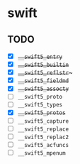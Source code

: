 # swift

## TODO

- [x] ~~`__swift5_entry`~~
- [x] ~~`__swift5_builtin`~~
- [x] ~~`__swift5_reflstr`~~~
- [x] ~~`__swift5_fieldmd`~~
- [x] ~~`__swift5_assocty`~~
- [ ] `__swift5_proto`
- [ ] `__swift5_types`
- [x] ~~`__swift5_protos`~~
- [ ] `__swift5_capture`
- [ ] `__swift5_replace`
- [ ] `__swift5_replac2`
- [ ] `__swift5_acfuncs`
- [ ] `__swift5_mpenum`
